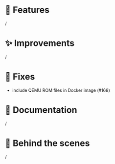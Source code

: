 # 🌟 Features

/

# ✨ Improvements

/

# 🔧 Fixes

- include QEMU ROM files in Docker image (#168)

# 📖 Documentation

/

# 🧰 Behind the scenes

/

